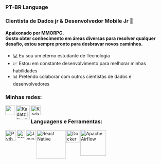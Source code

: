 ### PT-BR Language
### Cientista de Dados jr & Desenvolvedor Mobile Jr 👋

#### Apaixonado por MMORPG. </br> Gosto obter conhecimento em áreas diversas para resolver qualquer desafio, estou sempre pronto para desbravar novos caminhos.

- 💻 Eu sou um eterno estudante de Tecnologia
- 📈 Estou em constante desenvolvimento para melhorar minhas habilidades
- 📊 Pretendo colaborar com outros cientistas de dados e desenvolvedores

### Minhas redes:

[<img align="left"  width="30px"  src="https://th.bing.com/th/id/R.94b349e64a0e7f2fee5768d0a7931b82?rik=AnwUVYsXcunnaw&pid=ImgRaw&r=0" />](https://www.linkedin.com/in/datascience-dorivan/)

[<img align="left" alt="Kadatz | YouTube" width="43px" src="https://1.bp.blogspot.com/-zPnHKpUdViY/X0OzA6pRnXI/AAAAAAAAAQM/LZQbELfm9BQK6nIkju-1t4KqMVxcPkRdQCLcBGAsYHQ/s1912/logo%2Byt%2Byogiancreative1.png" />](https://www.youtube.com/channel/UCdiC_le9fLGy3Fj09NL0rzA)

[<img align="left" alt="Kadatz | Kaggle" width="30px" src="https://cdn4.iconfinder.com/data/icons/logos-and-brands/512/189_Kaggle_logo_logos-512.png" />](https://www.kaggle.com/dorivankadatz)


<br />

### Languagens e Ferramentas:

<img align="left" alt="Python" width="33px" src="https://cdn3.iconfinder.com/data/icons/logos-and-brands-adobe/512/267_Python-512.png" />

<img align="left" alt="SQL Language" width="25px" src="https://seeklogo.com/images/A/azure-sql-database-logo-D7A32C9CD9-seeklogo.com.png" />

<img align="left" alt="Java Script" width="30px" src="https://upload.wikimedia.org/wikipedia/commons/thumb/6/6a/JavaScript-logo.png/800px-JavaScript-logo.png" />

<img align="left" alt="React Native" width="90px" src="https://logos-download.com/wp-content/uploads/2016/09/React_logo_wordmark.png" />

<img align="left" alt="Docker" width="40px" src="https://th.bing.com/th/id/R.f56174382f698556d4d63de4d8c70e48?rik=7TNZh0Qu7rB3qg&riu=http%3a%2f%2flogos-download.com%2fwp-content%2fuploads%2f2016%2f09%2fDocker_logo.png&ehk=3bIEk6kEfOfkM%2fXL3vD30cFCffWkz%2fhymoTC2pq9GVU%3d&risl=&pid=ImgRaw&r=0" />

<img align="left" alt="Apache Airflow" width="80px" src="https://upload.wikimedia.org/wikipedia/commons/d/de/AirflowLogo.png" />





<br />
<br />
